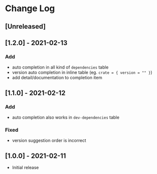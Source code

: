 # Change Log

## [Unreleased]

## [1.2.0] - 2021-02-13

### Add
- auto completion in all kind of `dependencies` table
- version auto completion in inline table (eg. `crate = { version = "" }`)
- add detail/documentation to completion item

## [1.1.0] - 2021-02-12

### Add
- auto completion also works in `dev-dependencies` table

### Fixed
- version suggestion order is incorrect

## [1.0.0] - 2021-02-11
- Initial release